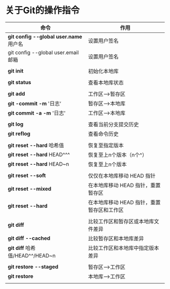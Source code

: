 # 关于Git的操作指令

| 命令                                     | 作用                                       |
| ---------------------------------------- | ------------------------------------------ |
| **git config --global user.name** 用户名 | 设置用户签名                               |
| git config --global user.email 邮箱      | 设置用户签名                               |
|                                          |                                            |
| **git init**                             | 初始化本地库                               |
|                                          |                                            |
| **git status**                           | 查看本地库状态                             |
|                                          |                                            |
| **git add** <File>                       | 工作区-->暂存区                            |
| **git -commit -m** '日志‘                | 暂存区-->本地库                            |
| **git commit -a -m** '日志'              | 工作区-->本地库                            |
|                                          |                                            |
| **git log**                              | 查看当前分支提交历史                       |
| **git reflog**                           | 查看命令历史                               |
|                                          |                                            |
| **git reset --hard** 哈希值              | 恢复至指定版本                             |
| **git reset --hard** HEAD^^^             | 恢复至上n个版本（n个^）                    |
| **git reset --hard** HEAD~n              | 恢复至上n个版本                            |
|                                          |                                            |
| **git reset --soft**                     | 仅仅在本地库移动 HEAD 指针                 |
| **git reset --mixed**                    | 在本地库移动 HEAD 指针，重置暂存区         |
| **git reset --hard**                     | 在本地库移动 HEAD 指针，重置暂存区和工作区 |
|                                          |                                            |
| **git diff**                             | 比较工作区和暂存区或本地库文件差异         |
| **git diff --cached**                    | 比较暂存区和本地库差异                     |
| **git diff** 哈希值/HEAD^^/HEAD~n        | 比较工作区和本地库中指定版本差异           |
|                                          |                                            |
| **git restore --staged** <file>          | 暂存区-->工作区                            |
| **git restore** <file>                   | 本地库-->工作区                            |
|                                          |                                            |


